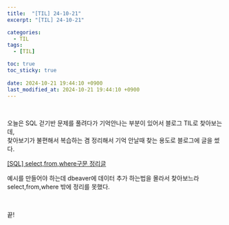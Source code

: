 ```yaml
---
title:  "[TIL] 24-10-21"
excerpt: "[TIL] 24-10-21"

categories:
  - TIL
tags:
  - [TIL]

toc: true
toc_sticky: true
 
date: 2024-10-21 19:44:10 +0900
last_modified_at: 2024-10-21 19:44:10 +0900
---
```


<br>

오늘은 SQL 걷기반 문제를 풀려다가 기억안나는 부분이 있어서 블로그 TIL로 찾아보는데,  
찾아보기가 불편해서 복습하는 겸 정리해서 기억 안날때 찾는 용도로 블로그에 글을 썼다.

[[SQL] select,from,where구문 정리글](https://zera1004.github.io/sql/sql-select-from-where/ "SQL select,from,where구문 정리글")

예시를 만들어야 하는데 dbeaver에 데이터 추가 하는법을 몰라서 찾아보느라 select,from,where 밖에 정리를 못했다.

<br>

끝!
